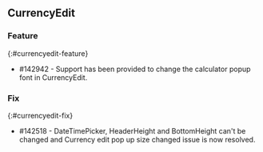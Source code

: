 ## CurrencyEdit

### Feature
{:#currencyedit-feature}

* \#142942 - Support has been provided to change the calculator popup font in CurrencyEdit.

### Fix
{:#currencyedit-fix}

* \#142518 - DateTimePicker, HeaderHeight and BottomHeight can't be changed and Currency edit pop up size changed issue is now resolved.

